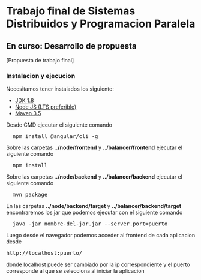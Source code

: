 # Trabajo final de Sistemas Distribuidos y Programacion Paralela

## En curso: Desarrollo de propuesta

[Propuesta de trabajo final]

### Instalacion y ejecucion 

Necesitamos tener instalados los siguiente: 

* [JDK 1.8](https://www.oracle.com/technetwork/java/javase/downloads/jdk8-downloads-2133151.html)
* [Node JS (LTS preferible)](https://nodejs.org/es/download/)
* [Maven 3.5](https://maven.apache.org/download.cgi)

Desde CMD ejecutar el siguiente comando 
<pre>
  npm install @angular/cli -g
</pre>


Sobre las carpetas **../node/frontend** y **../balancer/frontend** ejecutar el siguiente comando 

<pre>
  npm install
</pre>

Sobre las carpetas **../node/backend** y **../balancer/backend** ejecutar el siguiente comando

<pre>
  mvn package
</pre>
 
En las carpetas **../node/backend/target** y **../balancer/backend/target** encontraremos los jar que podemos ejecutar con el siguiente comando

<pre>
  java -jar nombre-del-jar.jar --server.port=puerto
</pre>

Luego desde el navegador podemos acceder al frontend de cada aplicacion desde <pre>http://localhost:puerto/</pre> donde localhost puede ser cambiado por la ip correspondiente y el puerto corresponde al que se selecciona al iniciar la aplicacion
